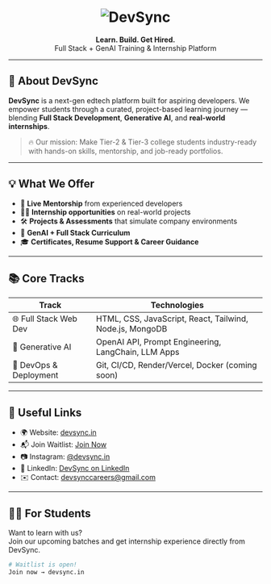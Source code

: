 <h1 align="center">
  <img src="https://media.licdn.com/dms/image/v2/D5616AQEy3X17Bom1Ww/profile-displaybackgroundimage-shrink_350_1400/B56ZbX6HnYHUAc-/0/1747379060860?e=1752710400&v=beta&t=Ax1WedKbrkbmn9VYWA6crzlrzHNRmBgb5_mcs5PS-Vg" alt="DevSync" style="max-width: 100%;" />
</h1>

<p align="center">
  <b>Learn. Build. Get Hired.</b><br/>
  Full Stack + GenAI Training & Internship Platform
</p>

---

## 🚀 About DevSync

**DevSync** is a next-gen edtech platform built for aspiring developers. We empower students through a curated, project-based learning journey — blending **Full Stack Development**, **Generative AI**, and **real-world internships**.

> 🔥 Our mission: Make Tier-2 & Tier-3 college students industry-ready with hands-on skills, mentorship, and job-ready portfolios.

---

## 💡 What We Offer

- 🎯 **Live Mentorship** from experienced developers
- 👨‍💻 **Internship opportunities** on real-world projects
- 🛠️ **Projects & Assessments** that simulate company environments
- 🧠 **GenAI + Full Stack Curriculum**
- 🎓 **Certificates, Resume Support & Career Guidance**

---

## 📚 Core Tracks

| Track | Technologies |
|-------|--------------|
| 🌐 Full Stack Web Dev | HTML, CSS, JavaScript, React, Tailwind, Node.js, MongoDB |
| 🤖 Generative AI | OpenAI API, Prompt Engineering, LangChain, LLM Apps |
| 🧪 DevOps & Deployment | Git, CI/CD, Render/Vercel, Docker (coming soon) |

---

## 🔗 Useful Links

- 🌍 Website: [devsync.in](https://www.devsync.in)
- 📬 Join Waitlist: [Join Now](https://www.devsync.in)
- 📷 Instagram: [@devsync.in](https://instagram.com/devsyncindia)
- 💼 LinkedIn: [DevSync on LinkedIn](https://www.linkedin.com/in/devsync)
- ✉️ Contact: devsynccareers@gmail.com

---

## 👨‍🎓 For Students

Want to learn with us?  
Join our upcoming batches and get internship experience directly from DevSync.

```bash
# Waitlist is open!
Join now → devsync.in
